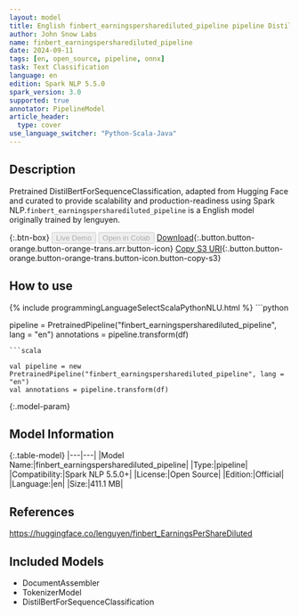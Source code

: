 ```yaml
---
layout: model
title: English finbert_earningspersharediluted_pipeline pipeline DistilBertForSequenceClassification from lenguyen
author: John Snow Labs
name: finbert_earningspersharediluted_pipeline
date: 2024-09-11
tags: [en, open_source, pipeline, onnx]
task: Text Classification
language: en
edition: Spark NLP 5.5.0
spark_version: 3.0
supported: true
annotator: PipelineModel
article_header:
  type: cover
use_language_switcher: "Python-Scala-Java"
---
```


## Description

Pretrained DistilBertForSequenceClassification, adapted from Hugging Face and curated to provide scalability and production-readiness using Spark NLP.`finbert_earningspersharediluted_pipeline` is a English model originally trained by lenguyen.

{:.btn-box}
<button class="button button-orange" disabled>Live Demo</button>
<button class="button button-orange" disabled>Open in Colab</button>
[Download](https://s3.amazonaws.com/auxdata.johnsnowlabs.com/public/models/finbert_earningspersharediluted_pipeline_en_5.5.0_3.0_1726014755932.zip){:.button.button-orange.button-orange-trans.arr.button-icon}
[Copy S3 URI](s3://auxdata.johnsnowlabs.com/public/models/finbert_earningspersharediluted_pipeline_en_5.5.0_3.0_1726014755932.zip){:.button.button-orange.button-orange-trans.button-icon.button-copy-s3}

## How to use



<div class="tabs-box" markdown="1">
{% include programmingLanguageSelectScalaPythonNLU.html %}
```python

pipeline = PretrainedPipeline("finbert_earningspersharediluted_pipeline", lang = "en")
annotations =  pipeline.transform(df)   

```
```scala

val pipeline = new PretrainedPipeline("finbert_earningspersharediluted_pipeline", lang = "en")
val annotations = pipeline.transform(df)

```
</div>

{:.model-param}
## Model Information

{:.table-model}
|---|---|
|Model Name:|finbert_earningspersharediluted_pipeline|
|Type:|pipeline|
|Compatibility:|Spark NLP 5.5.0+|
|License:|Open Source|
|Edition:|Official|
|Language:|en|
|Size:|411.1 MB|

## References

https://huggingface.co/lenguyen/finbert_EarningsPerShareDiluted

## Included Models

- DocumentAssembler
- TokenizerModel
- DistilBertForSequenceClassification